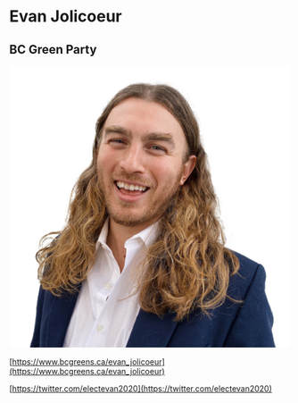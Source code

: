 # Evan Jolicoeur

## BC Green Party

![Photo of Evan Jolicoeur](images/image12.png)

[https://www.bcgreens.ca/evan_jolicoeur](https://www.bcgreens.ca/evan_jolicoeur)

[https://twitter.com/electevan2020](https://twitter.com/electevan2020)
